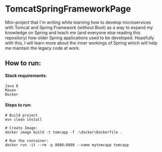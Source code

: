 # TomcatSpringFrameworkPage

<p>
    Mini-project that I'm writing while learning how to develop microservices with Tomcat and Spring Framework 
    (without Boot) as a way to expand my knowledge on Spring and teach me (and everyone else reading this repository)
    how older Spring applications used to be developed. Hopefully with this, I will learn more about the inner workings 
    of Spring which will help me maintain the legacy code at work.
</p>


<h2>
    How to run:
</h2>
<h4>
    Stack requirements:
</h4>

    Java 8
    Maven
    Docker

<h4>
    Steps to run:
</h4>
    
    # Build project
    mvn clean install
    
    # Create Image:
    docker image build -t tomcapp -f .\docker\Dockerfile .
    
    # Run the container:
    docker run -it --rm -p 8080:8080 --name mytomcapp tomcapp
